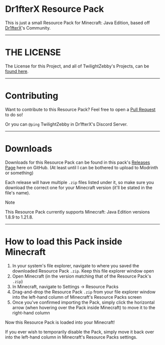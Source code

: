 # Dr1fterX Resource Pack

This is just a small Resource Pack for Minecraft: Java Edition, based off [Dr1fterX](https://twitch.tv/Dr1fterX)'s Community.

---

# THE LICENSE
The License for this Project, and all of TwilightZebby's Projects, can be [found here](https://github.com/TwilightZebby/license/blob/main/license.md).

---

# Contributing
Want to contribute to this Resource Pack? Feel free to open a [Pull Request](https://github.com/TwilightZebby/Dr1fterXMinecraftResourcePack/pulls) to do so!

Or you can `@ping` TwilightZebby in Dr1fterX's Discord Server.

---

# Downloads

Downloads for this Resource Pack can be found in this pack's [Releases Page](https://github.com/TwilightZebby/Dr1fterXMinecraftResourcePack/releases/latest) here on GitHub. (At least until I can be bothered to upload to Modrinth or something)

Each release will have multiple `.zip` files listed under it, so make sure you download the correct one for your Minecraft version (it'll be stated in the file's name).

> [!NOTE]
> This Resource Pack currently supports Minecraft: Java Edition versions 1.8.9 to 1.21.8.

---

# How to load this Pack inside Minecraft

1. In your system's file explorer, navigate to where you saved the downloaded Resource Pack `.zip`. Keep this file explorer window open
2. Open Minecraft (in the version matching that of the Resource Pack's `.zip`)
3. In Minecraft, navigate to Settings -> Resource Packs
4. Drag-and-drop the Resource Pack `.zip` from your file explorer window into the left-hand column of Minecraft's Resource Packs screen
5. Once you've confirmed importing the Pack, simply click the horizontal arrow (when hovering over the Pack inside Minecraft) to move it to the right-hand column

Now this Resource Pack is loaded into your Minecraft!

If you ever wish to temporarily disable the Pack, simply move it back over into the left-hand column in Minecraft's Resource Packs settings.
